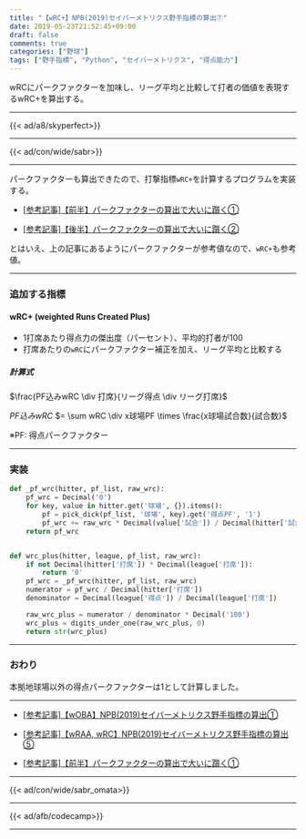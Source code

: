```yaml
---
title: "【wRC+】NPB(2019)セイバーメトリクス野手指標の算出⑦"
date: 2019-05-23T21:52:45+09:00
draft: false
comments: true
categories: ["野球"]
tags: ["野手指標", "Python", "セイバーメトリクス", "得点能力"]
---
```


wRCにパークファクターを加味し、リーグ平均と比較して打者の価値を表現するwRC+を算出する。

<!--more-->

---

{{< ad/a8/skyperfect>}}

---

{{< ad/con/wide/sabr>}}

---

パークファクターも算出できたので、打撃指標`wRC+`を計算するプログラムを実装する。

- [[参考記事]【前半】パークファクターの算出で大いに躓く①](https://www.ted027.com/post/sabr-parkfactor-1)

- [[参考記事]【後半】パークファクターの算出で大いに躓く②](https://www.ted027.com/post/sabr-parkfactor-2)

とはいえ、上の記事にあるようにパークファクターが参考値なので、`wRC+`も参考値。

---

### 追加する指標

#### wRC+ (weighted Runs Created Plus)

- 1打席あたり得点力の傑出度（パーセント）、平均的打者が100
- 打席あたりの`wRC`にパークファクター補正を加え、リーグ平均と比較する

##### 計算式

$\frac{PF込みwRC \div 打席}{リーグ得点 \div リーグ打席}$

$PF込みwRC$
$= \sum wRC \div x球場PF \times \frac{x球場試合数}{試合数}$

※PF: 得点パークファクター

---

### 実装

```py
def _pf_wrc(hitter, pf_list, raw_wrc):
    pf_wrc = Decimal('0')
    for key, value in hitter.get('球場', {}).items():
        pf = pick_dick(pf_list, '球場', key).get('得点PF', '1')
        pf_wrc += raw_wrc * Decimal(value['試合']) / Decimal(hitter['試合']) / Decimal(pf)
    return pf_wrc


def wrc_plus(hitter, league, pf_list, raw_wrc):
    if not Decimal(hitter['打席']) * Decimal(league['打席']):
        return '0'
    pf_wrc = _pf_wrc(hitter, pf_list, raw_wrc)
    numerator = pf_wrc / Decimal(hitter['打席'])
    denominator = Decimal(league['得点']) / Decimal(league['打席'])

    raw_wrc_plus = numerator / denominator * Decimal('100')
    wrc_plus = digits_under_one(raw_wrc_plus, 0)
    return str(wrc_plus)
```

---

### おわり

本拠地球場以外の得点パークファクターは1として計算しました。

---

- [[参考記事]【wOBA】NPB(2019)セイバーメトリクス野手指標の算出①](https://www.ted027.com/post/sabr-hit-woba)

- [[参考記事]【wRAA, wRC】NPB(2019)セイバーメトリクス野手指標の算出⑤](https://www.ted027.com/post/sabr-hit-wraa)

- [[参考記事]【前半】パークファクターの算出で大いに躓く①](https://www.ted027.com/post/sabr-parkfactor-1)

---

{{< ad/con/wide/sabr_omata>}}

---

{{< ad/afb/codecamp>}}

---
